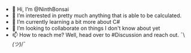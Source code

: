 - 👋 Hi, I’m @NinthBonsai
- 👀 I’m interested in pretty much anything that is able to be calculated.
- 🌱 I’m currently learning a bit more about C#
- 💞️ I’m looking to collaborate on things I don't know about yet
- 📫 How to reach me? Well, head over to #Discussion and reach out. ¯\\_(ツ)_/¯

<!---
NinthBonsai/NinthBonsai is a ✨ special ✨ repository because its `README.md` (this file) appears on your GitHub profile.
You can click the Preview link to take a look at your changes.
--->
